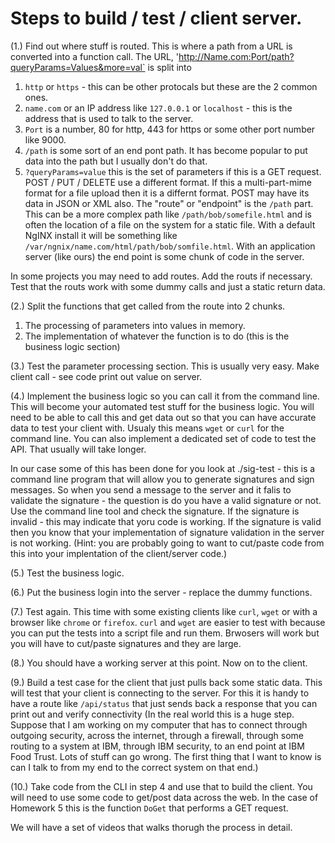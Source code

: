 














# Steps to build / test / client server.

(1.) Find out where stuff is routed.   This is where a path from a URL is converted into a function call.
The URL, 'http://Name.com:Port/path?queryParams=Values&more=val` is split into 

1. `http` or `https` - this can be other protocals but these are the 2 common ones.
2. `name.com` or an IP address like `127.0.0.1` or `localhost` - this is the address that is used to talk to the server.
3. `Port` is a number, 80 for http, 443 for https or some other port number like 9000.
4. `/path` is some sort of an end pont path.  It has become popular to put data into the path but I usually don't do that.
5. `?queryParams=value` this is the set of parameters if this is a GET request.  POST / PUT / DELETE use a different format.  If this a multi-part-mime format for a file upload then it is a differnt format.  POST may have its data in JSON or XML also.
The "route" or "endpoint" is the `/path` part.  This can be a more complex path like `/path/bob/somefile.html` and is often the location of
a file on the system for a static file.   With a default NgINX install it will be something like `/var/ngnix/name.com/html/path/bob/somfile.html`.
With an application server (like ours) the end point is some chunk of code in the server.

In some projects you may need to add routes.  Add the routs if necessary.  
Test that the routs work with some dummy calls and just a static return data.

(2.) Split the functions that get called from the route into 2 chunks.

1. The processing of parameters into values in memory.
2. The implementation of whatever the function is to do (this is the business logic section)

(3.) Test the parameter processing section.   This is usually very easy.  Make client call - see code print out value on server.

(4.) Implement the business logic so you can call it from the command line.  This will become your automated test stuff
for the business logic.  You will need to be able to call this and get data out so that you can have accurate data
to test your client with.   Usualy this means `wget` or `curl` for the command line.  You can also implement a dedicated
set of code to test the API.  That usually will take longer.

In our case some of this has been done for you look at ./sig-test - this is a command line program
that will allow you to generate signatures and sign messages.  So when you send a message to the server and it
falis to validate the signature - the question is do you have a valid signature or not.   Use the command
line tool and check the signature.  If the signature is invalid - this may indicate that yoru code is working.
If the signature is valid then you know that your implementation of signature validation in the server
is not working.
(Hint: you are probably going to want to cut/paste
code from this into your implentation of the client/server code.)

(5.) Test the business logic.

(6.) Put the business login into the server - replace the dummy functions.

(7.) Test again.  This time with some existing clients like `curl`, `wget` or with a browser like `chrome` or `firefox`.
`curl` and `wget` are easier to test with because you can put the tests into a script file and run them.  Brwosers will
work but you will have to cut/paste signatures and they are large.

(8.) You should have a working server at this point.  Now on to the client.

(9.) Build a test case for the client that just pulls back some static data.   This will test that your client is
connecting to the server.  For this it is handy to have a route like `/api/status` that just sends back a response
that you can print out and verify connectivity (In the real world this is a huge step.  Suppose that I am working on 
my computer that has to connect through outgoing security, across the internet, through a firewall, through some
routing to a system at IBM, through IBM security, to an end point at IBM Food Trust.  Lots of stuff can go wrong.  The first
thing that I want to know is can I talk to from my end to the correct system on that end.) 

(10.) Take code from the CLI in step 4 and use that to build the client.  You will need to use some code to get/post data
across the web.  In the case of Homework 5 this is the function `DoGet` that performs a GET request.


We will have a set of videos that walks thorugh the process in detail.

